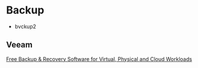# Backup

* bvckup2

## Veeam

[Free Backup & Recovery Software for Virtual, Physical and Cloud Workloads](https://www.veeam.com/virtual-machine-backup-solution-free.html)